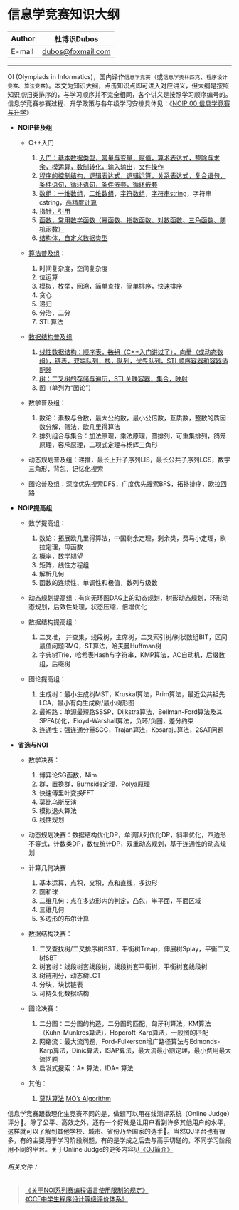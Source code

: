 信息学竞赛知识大纲
======

|Author|杜博识Dubos|
|---|---|
|E-mail|dubos@foxmail.com|

------  

OI (Olympiads in Informatics)，国内译作`信息学竞赛`（或`信息学奥林匹克`、`程序设计竞赛`、`算法竞赛`）。本文为知识大纲，点击知识点即可进入对应讲义，但大纲是按照知识点归类排序的，与学习顺序并不完全相同，各个讲义是按照学习顺序编号的。信息学竞赛参赛过程、升学政策与各年级学习安排具体见：《[NOIP 00 信息学竞赛与升学](/NOIP%2000%20信息学竞赛与升学.md)》


* **NOIP普及组**  
	* C++入门
		1. [入门：基本数据类型，常量与变量，赋值，算术表达式，整除与求余，模运算，数制转化，输入输出][NOIP 01 a]，[文件操作][NOIP 01 b]
		3. [程序的控制结构，逻辑表达式，逻辑运算，关系表达式，复合语句，条件语句，循环语句，条件嵌套，循环嵌套][NOIP 02]
		4. [数组：一维数组][NOIP 03 a]，[二维数组][NOIP 03 b]，[字符数组][NOIP 03 c]，[字符串string][NOIP 03 d]，字符串cstring，[高精度计算][NOIP 03 f]
		5. [指针，引用][NOIP 04]
		5. [函数，常用数学函数（幂函数、指数函数、对数函数、三角函数、随机函数）][NOIP 05 a]
		6. [结构体，自定义数据类型][NOIP 06]

	* [算法普及组][NOIP 07 a]：
		1. 时间复杂度，空间复杂度
		2. 位运算
		3. 模拟，枚举，回溯，简单查找，简单排序，快速排序
		4. 贪心
		5. 递归
		6. 分治，二分
		7. STL算法  

	* [数据结构普及组][NOIP 08 a]
		1. [线性数据结构：顺序表，~~数组~~（C++入门讲过了），向量（或动态数组），链表，双端队列，栈，队列，优先队列，STL顺序容器和容器适配器][NOIP 08 b]
		2. [树：二叉树的存储与遍历，STL关联容器，集合，映射][NOIP 08 c] 
		3. ~~图~~（单列为“图论”）

	* 数学普及组：  
		1. 数论：素数与合数，最大公约数，最小公倍数，互质数，整数的质因数分解，筛法，欧几里得算法
		2. 排列组合与集合：加法原理，乘法原理，圆排列，可重集排列，鸽笼原理，容斥原理，二项式定理与杨辉三角形
	
	* 动态规划普及组：递推，最长上升子序列LIS，最长公共子序列LCS，数字三角形，背包，记忆化搜索
		
	* 图论普及组：深度优先搜索DFS，广度优先搜索BFS，拓扑排序，欧拉回路

* **NOIP提高组**  
 
	* 数学提高组：
		1. 数论：拓展欧几里得算法，中国剩余定理，剩余类，费马小定理，欧拉定理，母函数
		2. 概率，数学期望
		3. 矩阵，线性方程组
		4. 解析几何
		5. 函数的连续性、单调性和极值，数列与级数
		
	* 动态规划提高组：有向无环图DAG上的动态规划，树形动态规划，环形动态规划，后效性处理，状态压缩，倍增优化
	
	* 数据结构提高组：
		1. 二叉堆， 并查集，线段树，主席树，二叉索引树/树状数组BIT，区间最值问题RMQ，ST算法，哈夫曼Huffman树  
		2. 字典树Trie，哈希表Hash与字符串，KMP算法，AC自动机，后缀数组，后缀树  
	
	* 图论提高组：
		1. 生成树：最小生成树MST，Kruskal算法，Prim算法，最近公共祖先LCA，最小有向生成树/最小树形图  
		2. 最短路：单源最短路SSSP，Dijkstra算法，Bellman-Ford算法及其SPFA优化，Floyd-Warshall算法，负环/负圈，差分约束   
		3. 连通性：强连通分量SCC，Trajan算法，Kosaraju算法，2SAT问题

* **省选与NOI**

	* 数学决赛：
		1. 博弈论SG函数，Nim
		2. 群，置换群，Burnside定理，Polya原理
		3. 快速傅里叶变换FFT
		4. 莫比乌斯反演
		5. 模拟退火算法
		6. 线性规划
		
	* 动态规划决赛：数据结构优化DP，单调队列优化DP，斜率优化，四边形不等式，计数类DP，数位统计DP，双重动态规划，基于连通性的动态规划
		
	* 计算几何决赛
		1. 基本运算，点积，叉积，点和直线，多边形
		2. 圆和球
		3. 二维几何：点在多边形内的判定，凸包，半平面，平面区域
		4. 三维几何
		5. 多边形的布尔计算 
		
	* 数据结构决赛：
		1. 二叉查找树/二叉排序树BST，平衡树Treap，伸展树Splay，平衡二叉树SBT
		2. 树套树：线段树套线段树，线段树套平衡树，平衡树套线段树  
		2. 树链剖分，动态树LCT  
		3. 分块，块状链表
		4. 可持久化数据结构
		
	* 图论决赛：   
		1. 二分图：二分图的构造，二分图的匹配，匈牙利算法，KM算法（Kuhn-Munkres算法)，Hopcroft-Karp算法，一般图的匹配
		2. 网络流：最大流问题，Ford-Fulkerson增广路径算法与Edmonds-Karp算法，Dinic算法，ISAP算法，最大流最小割定理，最小费用最大流问题  
		3. 启发式搜索：A* 算法，IDA* 算法  
	* 其他：
		1. [莫队算法][莫] [MO’s Algorithm][MO]

信息学竞赛跟数理化生竞赛不同的是，做题可以用在线测评系统（Online Judge）评分:100:。除了公平、高效之外，还有一个好处是让用户看到许多其他用户的水平，这样就可以了解到其他学校、城市、省份乃至国家的选手:raising_hand:。当然OJ平台也有很多，有的主要用于学习阶段刷题，有的是学成之后去与高手切磋的，不同学习阶段用不同的平台。关于Online Judge的更多内容见[《OJ简介》](/NOIP%2000%20OJ简介.md)

###### 相关文件：  
> [《关于NOI系列赛编程语言使用限制的规定》](http://www.noi.cn/about/rules/362-noi)  
> [《CCF中学生程序设计等级评价体系》](/CCF中学生程序设计等级评价体系.pdf)

[NOIP 01 a]:/NOIP%20Junior/NOIP%2001%20a%20C%2B%2B入门.cpp
[NOIP 01 b]:/NOIP%20Junior/NOIP%2001%20b%20文件.md
[NOIP 02]:/NOIP%20Junior/NOIP%2002%20程序的控制结构.cpp
[NOIP 03 a]:/NOIP%20Junior/NOIP%2003%20a%20一维数组.cpp
[NOIP 03 b]:/NOIP%20Junior/NOIP%2003%20b%20二维数组.cpp
[NOIP 03 c]:/NOIP%20Junior/NOIP%2003%20c%20字符数组.cpp
[NOIP 03 d]:/NOIP%20Junior/NOIP%2003%20d%20string字符串.cpp
[NOIP 03 f]:/NOIP%20Junior/NOIP%2003%20f%20高精度计算.cpp
[NOIP 04]:/NOIP%20Junior/NOIP%2004%20指针与引用.cpp
[NOIP 05 a]:/NOIP%20Junior/NOIP%2005%20a%20函数.cpp
[NOIP 06]:/NOIP%20Junior/NOIP%2006%20结构体.md
[NOIP 07 a]:/NOIP%20Junior/NOIP%2007%20a%20算法普及组.md
[NOIP 08 a]:/NOIP%20Junior/NOIP%2008%20a%20普及组数据结构.md
[NOIP 08 b]:/NOIP%20Junior/NOIP%2008%20b%20线性数据结构.md
[NOIP 08 c]:/NOIP%20Junior/NOIP%2008%20c%20树.md
[MO]:https://blog.anudeep2011.com/mos-algorithm/
[莫]:https://www.zhihu.com/question/27316467
